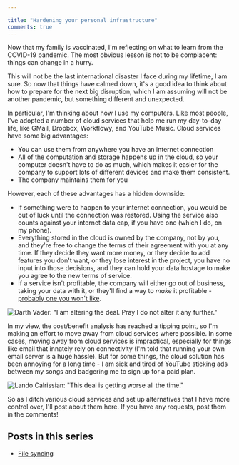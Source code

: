 ```yaml
---

title: "Hardening your personal infrastructure"
comments: true
---
```


Now that my family is vaccinated, I'm reflecting on what to learn from the COVID-19 pandemic. The most obvious lesson is not to be complacent: things can change in a hurry.

This will not be the last international disaster I face during my lifetime, I am sure. So now that things have calmed down, it's a good idea to think about how to prepare for the next big disruption, which I am assuming will not be another pandemic, but something different and unexpected.

<!-- cut -->

In particular, I'm thinking about how I use my computers. Like most people, I've adopted a number of cloud services that help me run my day-to-day life, like GMail, Dropbox, Workflowy, and YouTube Music. Cloud services have some big advantages:
- You can use them from anywhere you have an internet connection
- All of the computation and storage happens up in the cloud, so your computer doesn't have to do as much, which makes it easier for the company to support lots of different devices and make them consistent.
- The company maintains them for you

However, each of these advantages has a hidden downside:
- If something were to happen to your internet connection, you would be out of luck until the connection was restored. Using the service also counts against your internet data cap, if you have one (which I do, on my phone).
- Everything stored in the cloud is owned by the company, not by you, and they're free to change the terms of their agreement with you at any time. If they decide they want more money, or they decide to add features you don't want, or they lose interest in the project, you have no input into those decisions, and they can hold your data hostage to make you agree to the new terms of service.
- If a service isn't profitable, the company will either go out of business, taking your data with it, or they'll find a way to _make_ it profitable - [probably one you won't like](https://en.wikipedia.org/wiki/Surveillance_capitalism).

<img class="meme" src="{{ '/assets/2021-07-19/vader.png' | absolute_url }}" alt='Darth Vader: "I am altering the deal. Pray I do not alter it any further."' />

In my view, the cost/benefit analysis has reached a tipping point, so I'm making an effort to move away from cloud services where possible. In some cases, moving away from cloud services is impractical, especially for things like email that innately rely on connectivity (I'm told that running your own email server is a huge hassle). But for some things, the cloud solution has been annoying for a long time - I am sick and tired of YouTube sticking ads between my songs and badgering me to sign up for a paid plan.

<img class="meme" src="{{ '/assets/2021-07-19/lando.jpg' | absolute_url }}" alt='Lando Calrissian: "This deal is getting worse all the time."' />

So as I ditch various cloud services and set up alternatives that I have more control over, I'll post about them here. If you have any requests, post them in the comments!

## Posts in this series

- [File syncing](/blog/2021/07/20/Hardened-file-syncing.html)
